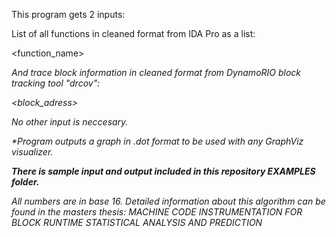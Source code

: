 This program gets 2 inputs:

List of all functions in cleaned format from IDA Pro as a list:

<function_name> <address> <length>

And trace block information in cleaned format from DynamoRIO block tracking tool "drcov":

<block_adress>

No other input is neccesary.

*Program outputs a graph in .dot format to be used with any GraphViz visualizer.

**There is sample input and output included in this repository EXAMPLES folder.**

All numbers are in base 16. Detailed information about this algorithm can be found in the masters thesis:
*MACHINE CODE INSTRUMENTATION FOR BLOCK RUNTIME STATISTICAL ANALYSIS AND PREDICTION*
